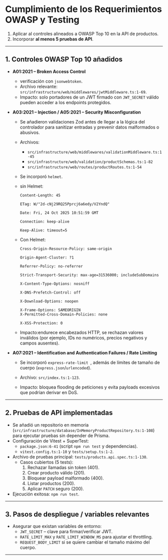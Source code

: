 # Cumplimiento de los Requerimientos OWASP y Testing


1. Aplicar al controles alineados a OWASP Top 10 en la API de productos.
2. Incorporar **al menos 5 pruebas de API**.

---

## 1. Controles OWASP Top 10 añadidos

- **A01:2021 – Broken Access Control**  
  - verificación con `jsonwebtoken`.  
  - Archivo relevante: `src/infrastructure/web/middlewares/jwtMiddleware.ts:1-69`.  
  - Impacto: solo portadores de un JWT firmado con `JWT_SECRET` válido pueden acceder a los endpoints protegidos.

- **A03:2021 – Injection / A05:2021 – Security Misconfiguration**  
  - Se añadieron validaciones Zod antes de llegar a la lógica del controlador para sanitizar entradas y prevenir datos malformados o abusivos.  
  - Archivos:  
    - `src/infrastructure/web/middlewares/validationMiddleware.ts:1-45`  
    - `src/infrastructure/web/validation/productSchemas.ts:1-82`  
    - `src/infrastructure/web/routes/productRoutes.ts:1-54`  
  - Se incorporó `helmet`.  
  - sin Helmet:

        Content-Length: 45

        ETag: W/"2d-cNj29RQ25Pprcj6a6edy/V2YndQ"
        
        Date: Fri, 24 Oct 2025 10:51:59 GMT
        
        Connection: keep-alive
        
        Keep-Alive: timeout=5
  - Con Helmet:

        Cross-Origin-Resource-Policy: same-origin

        Origin-Agent-Cluster: ?1

        Referrer-Policy: no-referrer

        Strict-Transport-Security: max-age=31536000; includeSubDomains

        X-Content-Type-Options: nosniff

        X-DNS-Prefetch-Control: off

        X-Download-Options: noopen

        X-Frame-Options: SAMEORIGIN
        X-Permitted-Cross-Domain-Policies: none

        X-XSS-Protection: 0
  - Impacto:endurece encabezados HTTP, se rechazan valores inválidos (por ejemplo, IDs no numéricos, precios negativos y campos ausentes).

- **A07:2021 – Identification and Authentication Failures / Rate Limiting**  
  - Se incorporó `express-rate-limit `, además de límites de tamaño de cuerpo (`express.json`/`urlencoded`).  

  - Archivo: `src/index.ts:1-123`.  
  - Impacto:  bloquea flooding de peticiones y evita payloads excesivos que podrían derivar en DoS.


---

## 2. Pruebas de API implementadas

- Se añadió un repositorio en memoria (`src/infrastructure/database/InMemoryProductRepository.ts:1-108`) para ejecutar pruebas sin depender de Prisma.
- Configuración de Vitest + SuperTest:
  - `package.json:6-41` (script `npm run test` y dependencias).
  - `vitest.config.ts:1-10` y `tests/setup.ts:1-2`.
- Archivo de pruebas principal: `tests/products.api.spec.ts:1-130`.
  - Casos cubiertos (5 tests):
    1. Rechazar llamadas sin token (401).
    2. Crear producto válido (201).
    3. Bloquear payload malformado (400).
    4. Listar productos (200).
    5. Aplicar `PATCH` seguro (200).
- Ejecución exitosa: `npm run test`.

---


## 3. Pasos de despliegue / variables relevantes

- Asegurar que existan variables de entorno:
  - `JWT_SECRET` – clave para firmar/verificar JWT.
  - `RATE_LIMIT_MAX` y `RATE_LIMIT_WINDOW_MS` para ajustar el throttling.
  - `REQUEST_BODY_LIMIT` si se quiere cambiar el tamaño máximo del cuerpo.

---

